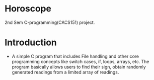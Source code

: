 # Horoscope
2nd Sem C-programming(CACS151) project.

# Introduction
- A simple C program that includes File handling and other core programming concepts like switch cases, if, loops, arrays, etc. The program basically allows users to find their sign, obtain randomly generated readings from a limited array of readings.
